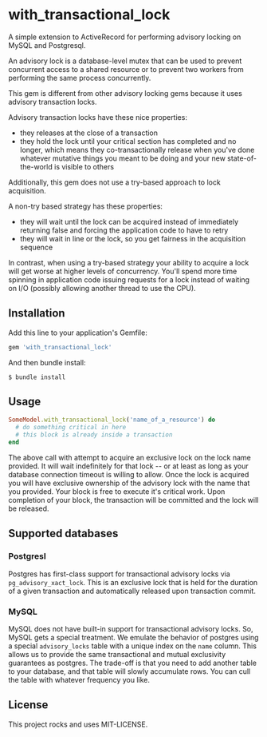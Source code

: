 # with_transactional_lock

A simple extension to ActiveRecord for performing advisory locking on
MySQL and Postgresql.

An advisory lock is a database-level mutex that can be used to prevent
concurrent access to a shared resource or to prevent two workers from
performing the same process concurrently.

This gem is different from other advisory locking gems because it
uses advisory transaction locks.

Advisory transaction locks have these nice properties:

* they releases at the close of a transaction
* they hold the lock until your critical section has completed and no
  longer, which means they co-transactionally release when you've done
  whatever mutative things you meant to be doing and your new
  state-of-the-world is visible to others

Additionally, this gem does not use a try-based approach to lock
acquisition.

A non-try based strategy has these properties:

* they will wait until the lock can be acquired instead of immediately
  returning false and forcing the application code to have to retry
* they will wait in line or the lock, so you get fairness in the
  acquisition sequence

In contrast, when using a try-based strategy your ability to acquire 
a lock will get worse at higher levels of concurrency. You'll spend 
more time spinning in application code issuing requests for a lock
instead of waiting on I/O (possibly allowing another thread to use the
CPU).

## Installation

Add this line to your application's Gemfile:

``` ruby
gem 'with_transactional_lock'
```

And then bundle install:

```
$ bundle install
```

## Usage

```ruby
SomeModel.with_transactional_lock('name_of_a_resource') do
  # do something critical in here
  # this block is already inside a transaction
end
```

The above call with attempt to acquire an exclusive lock on the lock
name provided. It will wait indefinitely for that lock -- or at least as
long as your database connection timeout is willing to allow. Once the
lock is acquired you will have exclusive ownership of the advisory lock
with the name that you provided. Your block is free to execute it's
critical work. Upon completion of your block, the transaction will be
committed and the lock will be released.

## Supported databases

### Postgresl

Postgres has first-class support for transactional advisory locks via
`pg_advisory_xact_lock`. This is an exclusive lock that is held for the
duration of a given transaction and automatically released upon
transaction commit.

### MySQL

MySQL does not have built-in support for transactional advisory locks.
So, MySQL gets a special treatment. We emulate the behavior of postgres
using a special `advisory_locks` table with a unique index on the `name`
column. This allows us to provide the same transactional and mutual
exclusivity guarantees as postgres. The trade-off is that you need to
add another table to your database, and that table will slowly
accumulate rows. You can cull the table with whatever frequency you
like.

## License

This project rocks and uses MIT-LICENSE.
